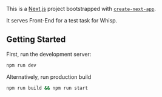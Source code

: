 This is a [Next.js](https://nextjs.org/) project bootstrapped with [`create-next-app`](https://github.com/vercel/next.js/tree/canary/packages/create-next-app).

It serves Front-End for a test task for Whisp.
## Getting Started

First, run the development server:

```bash
npm run dev
```

Alternatively, run production build

```bash
npm run build && npm run start
```
